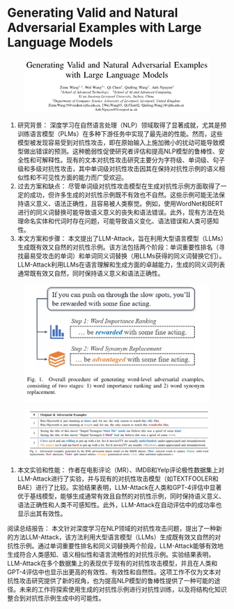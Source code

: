 # Generating Valid and Natural Adversarial Examples  with Large Language Models

<figure><img src="../.gitbook/assets/image (6) (1) (1) (1) (1) (1) (1) (1) (1) (1) (1) (1) (1) (1) (1) (1) (1) (1) (1) (1) (1) (1) (1) (1) (1) (1) (1) (1) (1) (1) (1) (1) (1) (1) (1) (1) (1) (1).png" alt=""><figcaption></figcaption></figure>

1. 研究背景： 深度学习在自然语言处理（NLP）领域取得了显著成就，尤其是预训练语言模型（PLMs）在多种下游任务中实现了最先进的性能。然而，这些模型被发现容易受到对抗性攻击，即在原始输入上施加微小的扰动可能导致模型做出错误的预测。这种脆弱性促使研究者评估和提高NLP模型的鲁棒性、安全性和可解释性。现有的文本对抗性攻击研究主要分为字符级、单词级、句子级和多级对抗性攻击，其中单词级对抗性攻击因其在保持对抗性示例的语义相似性和不可见性方面的能力而广受欢迎。
2. 过去方案和缺点： 尽管单词级对抗性攻击模型在生成对抗性示例方面取得了一定的成功，但许多生成的对抗性示例既不有效也不自然。这些示例可能无法保持语义意义、语法正确性，且容易被人类察觉。例如，使用WordNet和BERT进行的同义词替换可能导致语义意义的丧失和语法错误。此外，现有方法在处理命名实体和代词时存在问题，可能导致语义变化、语法错误和人类可感知性。
3. 本文方案和步骤： 本文提出了LLM-Attack，旨在利用大型语言模型（LLMs）生成既有效又自然的对抗性示例。该方法包括两个阶段：单词重要性排名（寻找最易受攻击的单词）和单词同义词替换（用LLMs获得的同义词替换它们）。LLM-Attack利用LLMs在语言理解和生成方面的卓越能力，生成的同义词列表通常既有效又自然，同时保持语义意义和语法正确性。

<figure><img src="../.gitbook/assets/image (7) (1) (1) (1) (1) (1) (1) (1) (1) (1) (1) (1) (1) (1) (1) (1) (1) (1) (1) (1) (1) (1) (1) (1) (1) (1) (1) (1) (1) (1) (1) (1) (1).png" alt=""><figcaption></figcaption></figure>

<figure><img src="../.gitbook/assets/image (8) (1) (1) (1) (1) (1) (1) (1) (1) (1) (1) (1) (1) (1) (1) (1) (1) (1) (1) (1) (1) (1) (1) (1) (1) (1) (1) (1) (1) (1).png" alt=""><figcaption></figcaption></figure>

1. 本文实验和性能： 作者在电影评论（MR）、IMDB和Yelp评论极性数据集上对LLM-Attack进行了实验，并与现有的对抗性攻击模型（如TEXTFOOLER和BAE）进行了比较。实验结果表明，LLM-Attack在人类和GPT-4评估中显著优于基线模型，能够生成通常有效且自然的对抗性示例，同时保持语义意义、语法正确性和人类不可感知性。此外，LLM-Attack在自动评估中的成功率也显示出其有效性。

阅读总结报告： 本文针对深度学习在NLP领域的对抗性攻击问题，提出了一种新的方法LLM-Attack，该方法利用大型语言模型（LLMs）生成既有效又自然的对抗性示例。通过单词重要性排名和同义词替换两个阶段，LLM-Attack能够有效地生成符合人类感知、语义相似性和语言流畅性的对抗性示例。实验结果表明，LLM-Attack在多个数据集上的表现优于现有的对抗性攻击模型，并且在人类和GPT-4评估中也显示出更高的有效性、有效性和自然性。这项工作不仅为文本对抗性攻击研究提供了新的视角，也为提高NLP模型的鲁棒性提供了一种可能的途径。未来的工作将探索使用生成的对抗性示例进行对抗性训练，以及将结构化知识整合到对抗性示例生成中的可能性。
